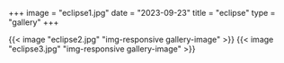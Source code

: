 +++
image = "eclipse1.jpg"
date = "2023-09-23"
title = "eclipse"
type = "gallery"
+++

{{< image "eclipse2.jpg" "img-responsive gallery-image" >}}
{{< image "eclipse3.jpg" "img-responsive gallery-image" >}}

